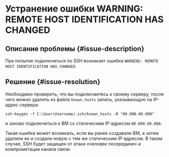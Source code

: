 # Устранение ошибки WARNING: REMOTE HOST IDENTIFICATION HAS CHANGED


## Описание проблемы {#issue-description}

При попытке подключиться по SSH возникает ошибка `WARNING: REMOTE HOST IDENTIFICATION HAS CHANGED`.

## Решение {#issue-resolution}

Необходимо провереть, что вы подключаетесь к своему серверу, после чего можно удалить из файла `known_hosts` запись, указывающую на IP-адрес сервера:

```
ssh-keygen -f C:\User\Username/.ssh/known_hosts -R "00.000.00.000"
```

и заново подключиться к ВМ со статическим IP-адресом `00.000.00.000`.

Такая ошибка может возникать, если вы ранее создавали ВМ, а затем удалили ее и создали новую с тем же статическим IP-адресом. В таком случае, SSH будет защищен от атаки «человек посередине» и компрометации канала связи.
